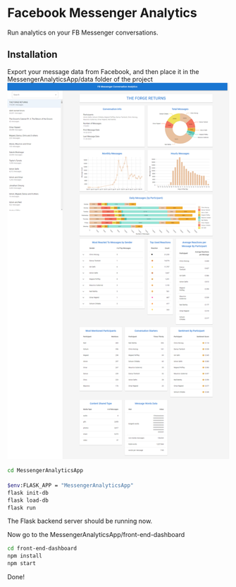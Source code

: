 # Facebook Messenger Analytics

Run analytics on your FB Messenger conversations. 

## Installation

Export your message data from Facebook, and then place it in the MessengerAnalyticsApp/data folder of the project
![Screenshot](MessengerAnalyticsApp/screenshot.png)


```sh
cd MessengerAnalyticsApp

$env:FLASK_APP = "MessengerAnalyticsApp"
flask init-db
flask load-db
flask run
```
The Flask backend server should be running now.

Now go to the MessengerAnalyticsApp/front-end-dashboard
```sh
cd front-end-dashboard
npm install
npm start
```
Done!

